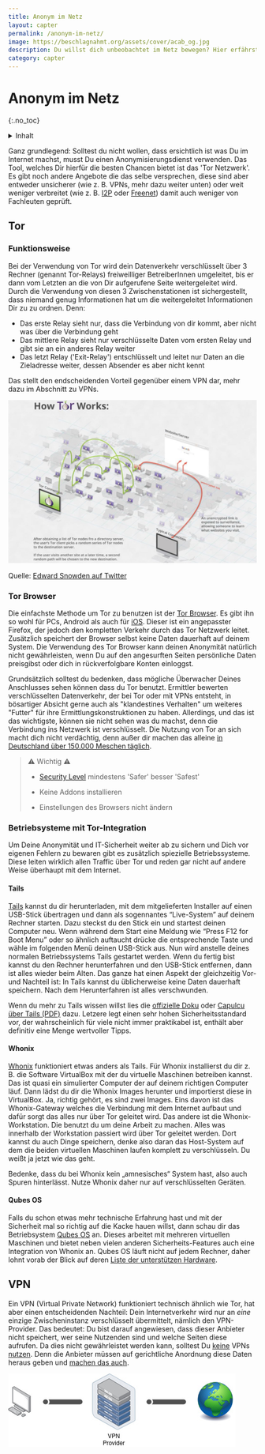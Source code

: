 ```yaml
---
title: Anonym im Netz
layout: capter
permalink: /anonym-im-netz/
image: https://beschlagnahmt.org/assets/cover/acab_og.jpg
description: Du willst dich unbeobachtet im Netz bewegen? Hier erfährst Du welche Tools bei helfen und welche du meiden solltest. 
category: capter
---
```

# Anonym im Netz
{:.no_toc}

<details markdown="block">
  <summary>
    Inhalt
  </summary>
* TOC
{:toc}
</details>

Ganz grundlegend: Solltest du nicht wollen, dass ersichtlich ist was Du im Internet machst, musst Du einen Anonymisierungsdienst verwenden.
Das Tool, welches Dir hierfür die besten Chancen bietet ist das 'Tor Netzwerk'.
Es gibt noch andere Angebote die das selbe versprechen, diese sind aber entweder unsicherer (wie z. B. VPNs, mehr dazu weiter unten) oder weit weniger verbreitet (wie z. B. [I2P](https://geti2p.net/de/) oder [Freenet](https://freenetproject.org/)) damit auch weniger von Fachleuten geprüft.

## Tor

### Funktionsweise

Bei der Verwendung von Tor wird dein Datenverkehr verschlüsselt über 3 Rechner (genannt Tor-Relays) freiweilliger BetreiberInnen umgeleitet, bis er dann vom Letzten an die von Dir aufgerufene Seite weitergeleitet wird.
Durch die Verwendung von diesen 3 Zwischenstationen ist sichergestellt, dass niemand genug Informationen hat um die weitergeleitet Informationen Dir zu zu ordnen. Denn:

 - Das erste Relay sieht nur, dass die Verbindung von dir kommt, aber nicht was über die Verbindung geht
 - Das mittlere Relay sieht nur verschlüsselte Daten vom ersten Relay und gibt sie an ein anderes Relay weiter
 - Das letzt Relay  ('Exit-Relay') entschlüsselt und leitet nur Daten an die Zieladresse weiter, dessen Absender es aber nicht kennt

Das stellt den endscheidenden Vorteil gegenüber einem VPN dar, mehr dazu im Abschnitt zu VPNs. 

![](../assets/posts/howtorworks.jpg)

Quelle: [Edward Snowden auf Twitter](https://twitter.com/Snowden/status/653587720598626304)

### Tor Browser

Die einfachste Methode um Tor zu benutzen ist der [Tor Browser](https://www.torproject.org/).
Es gibt ihn so wohl für PCs, Android als auch für [iOS](https://apps.apple.com/de/app/onion-browser/id519296448).
Dieser ist ein angepasster Firefox, der jedoch den kompletten Verkehr durch das Tor Netzwerk leitet.
Zusätzlich speichert der Browser selbst keine Daten dauerhaft auf deinem System.
Die Verwendung des Tor Browser kann deinen Anonymität natürlich nicht gewährleisten, wenn Du auf den angesurften Seiten persönliche Daten preisgibst oder dich in rückverfolgbare Konten einloggst.

Grundsätzlich solltest du bedenken, dass mögliche Überwacher Deines Anschlusses sehen können dass du Tor benutzt.
Ermittler bewerten verschlüsselten Datenverkehr, der bei Tor oder mit VPNs entsteht, in bösartiger Absicht gerne auch als "klandestines Verhalten" um weiteres "Futter" für ihre Ermittlungskonstruktionen zu haben.
Allerdings, und das ist das wichtigste, können sie nicht sehen was du machst, denn die Verbindung ins Netzwerk ist verschlüsselt.
Die Nutzung von Tor an sich macht dich nicht verdächtig, denn außer dir machen das alleine [in Deutschland über 150.000 Meschen täglich](https://metrics.torproject.org/userstats-relay-country.html?country=de&events=off).

> ⚠ Wichtig ⚠<br>
>
> - [Security Level](https://tb-manual.torproject.org/security-settings/) mindestens 'Safer' besser 'Safest'
>
> - Keine Addons installieren
>
> - Einstellungen des Browsers nicht ändern

### Betriebsysteme mit Tor-Integration

Um Deine Anonymität und IT-Sicherheit weiter ab zu sichern und Dich vor eigenen Fehlern zu bewaren gibt es zusätzlich spiezielle Betriebssysteme.
Diese leiten wirklich allen Traffic über Tor und reden gar nicht auf andere Weise überhaupt mit dem Internet.

#### Tails

[Tails](https://tails.boum.org/) kannst du dir herunterladen, mit dem mitgelieferten Installer auf einen USB-Stick übertragen und dann als sogennantes “Live-System” auf deinem Rechner starten.
Dazu steckst du den Stick ein und startest deinen Computer neu. Wenn während dem Start eine Meldung wie “Press F12 for Boot Menu” oder so ähnlich auftaucht drücke die entsprechende Taste und wähle im folgenden Menü deinen USB-Stick aus.
Nun wird anstelle deines normalen Betriebssystems Tails gestartet werden. Wenn du fertig bist kannst du den Rechner herunterfahren und den USB-Stick entfernen, dann ist alles wieder beim Alten.
Das ganze hat einen Aspekt der gleichzeitig Vor- und Nachteil ist: In Tails kannst du üblicherweise keine Daten dauerhaft speichern.
Nach dem Herunterfahren ist alles verschwunden.

Wenn du mehr zu Tails wissen willst lies die [offizielle Doku](https://tails.boum.org/doc/index.de.html) oder [Capulcu über Tails (PDF)](https://capulcu.blackblogs.org/wp-content/uploads/sites/54/2019/01/Tails2019-01-27-A4.pdf) dazu.
Letzere legt einen sehr hohen Sicherheitsstandard vor, der wahrscheinlich für viele nicht immer praktikabel ist, enthält aber definitiv eine Menge wertvoller Tipps.

#### Whonix

[Whonix](https://www.whonix.org/) funktioniert etwas anders als Tails.
Für Whonix installierst du dir z. B. die Software VirtualBox mit der du virtuelle Maschinen betreiben kannst.
Das ist quasi ein simulierter Computer der auf deinem richtigen Computer läuf.
Dann lädst du dir die Whonix Images herunter und importierst diese in VirtualBox.
Ja, richtig gehört, es sind zwei Images.
Eins davon ist das Whonix-Gateway welches die Verbindung mit dem Internet aufbaut und dafür sorgt das alles nur über Tor geleitet wird.
Das andere ist die Whonix-Workstation. Die benutzt du um deine Arbeit zu machen.
Alles was innerhalb der Workstation passiert wird über Tor geleitet werden.
Dort kannst du auch Dinge speichern, denke also daran das Host-System auf dem die beiden virtuellen Maschinen laufen komplett zu verschlüsseln.
Du weißt ja jetzt wie das geht. 

Bedenke, dass du bei Whonix kein „amnesisches“ System hast, also auch Spuren hinterlässt.
Nutze Whonix daher nur auf verschlüsselten Geräten. 

#### Qubes OS

Falls du schon etwas mehr technische Erfahrung hast und mit der Sicherheit mal so richtig auf die Kacke hauen willst, dann schau dir das Betriebsystem [Qubes OS](https://www.qubes-os.org/) an.
Dieses arbeitet mit mehreren virtuellen Maschinen und bietet neben vielen anderen Sicherheits-Features auch eine Integration von Whonix an.
Qubes OS läuft nicht auf jedem Rechner, daher lohnt vorab der Blick auf deren [Liste der unterstützen Hardware](https://www.qubes-os.org/hcl/).

## VPN

Ein VPN (Virtual Private Network) funktioniert technisch ähnlich wie Tor, hat aber einen entscheidenden Nachteil: Dein Internetverkehr wird nur an _eine_ einzige Zwischeninstanz verschlüsselt übermittelt, nämlich den VPN-Provider.
Das bedeutet: Du bist darauf angewiesen, dass dieser Anbieter nicht speichert, wer seine Nutzenden sind und welche Seiten diese aufrufen.
Da dies nicht gewährleistet werden kann, solltest Du [keine](https://gist.github.com/joepie91/5a9909939e6ce7d09e29) VPNs [nutzen](https://schub.wtf/blog/2019/04/08/very-precarious-narrative.html).
Denn die Anbieter müssen auf gerichtliche Anordnung diese Daten heraus geben und [machen das auch](https://www.theregister.com/2011/09/26/hidemyass_lulzsec_controversy/).

![](../assets/posts/vpn.jpg)
